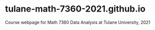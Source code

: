 # tulane-math-7360-2021.github.io
Course webpage for Math 7360 Data Analysis at Tulane University, 2021 
